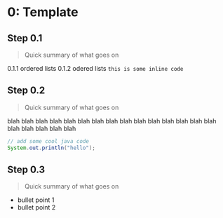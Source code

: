 # **0: Template**

## Step 0.1
> Quick summary of what goes on

0.1.1 ordered lists
0.1.2 odered lists 
`this is some inline code`
## Step 0.2
> Quick summary of what goes on

blah blah blah blah
blah blah blah blah
blah blah blah blah
blah blah blah blah
blah blah blah blah

```java
// add some cool java code
System.out.println("hello");
```

## Step 0.3
> Quick summary of what goes on
>
- bullet point 1
- bullet point 2